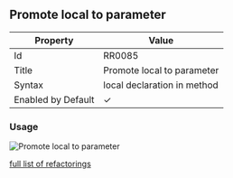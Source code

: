 ## Promote local to parameter

| Property | Value |
| -------- | ----- |
| Id | RR0085 |
| Title | Promote local to parameter |
| Syntax | local declaration in method |
| Enabled by Default | &#x2713; |

### Usage

![Promote local to parameter](../../images/refactorings/PromoteLocalToParameter.png)

[full list of refactorings](Refactorings.md)